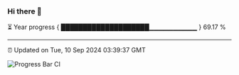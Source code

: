 ### Hi there 👋

⏳ Year progress { ████████████████████▁▁▁▁▁▁▁▁▁▁ } 69.17 %

---

⏰ Updated on Tue, 10 Sep 2024 03:39:37 GMT

![Progress Bar CI](https://github.com/IshwaranRudhara/GIT-ACTION/workflows/Progress%20Bar%20CI/badge.svg)
